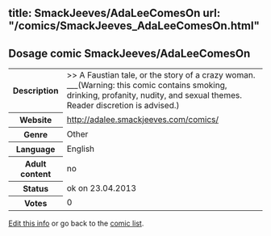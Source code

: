 title: SmackJeeves/AdaLeeComesOn
url: "/comics/SmackJeeves_AdaLeeComesOn.html"
---
Dosage comic SmackJeeves/AdaLeeComesOn
-----------------------------------------

<table class="comicinfo">
<tr>
<th>Description</th><td>&gt;&gt; A Faustian tale, or the story of a crazy woman. ___(Warning: this comic contains smoking, drinking, profanity, nudity, and sexual themes. Reader discretion is advised.)</td>
</tr>
<tr>
<th>Website</th><td><a href="http://adalee.smackjeeves.com/comics/">http://adalee.smackjeeves.com/comics/</a></td>
</tr>
<tr>
<th>Genre</th><td>Other</td>
</tr>
<tr>
<th>Language</th><td>English</td>
</tr>
<tr>
<th>Adult content</th><td>no</td>
</tr>
<tr>
<th>Status</th><td>ok on 23.04.2013</td>
</tr>
<tr>
<th>Votes</th><td>0</div></td>
</tr>
</table>

[Edit this info](/comics/SmackJeeves_AdaLeeComesOn_edit.html) or go back to the [comic list](../comic-index.html).
